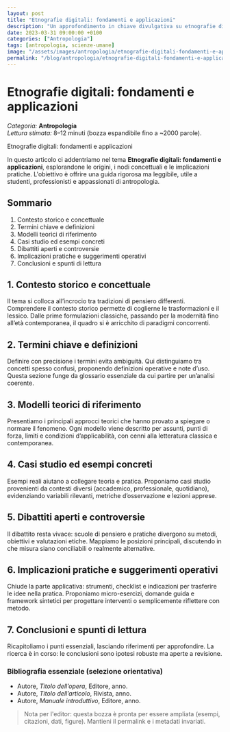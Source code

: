 ```yaml
---
layout: post
title: "Etnografie digitali: fondamenti e applicazioni"
description: "Un approfondimento in chiave divulgativa su etnografie digitali: fondamenti e applicazioni, nella categoria Antropologia."
date: 2023-03-31 09:00:00 +0100
categories: ["Antropologia"]
tags: [antropologia, scienze-umane]
image: "/assets/images/antropologia/etnografie-digitali-fondamenti-e-applicazioni.jpg"
permalink: "/blog/antropologia/etnografie-digitali-fondamenti-e-applicazioni/"
---
```


# Etnografie digitali: fondamenti e applicazioni

*Categoria:* **Antropologia**  
*Lettura stimata:* 8–12 minuti (bozza espandibile fino a ~2000 parole).

Etnografie digitali: fondamenti e applicazioni

In questo articolo ci addentriamo nel tema **Etnografie digitali: fondamenti e applicazioni**, esplorandone le origini, i nodi concettuali e le implicazioni pratiche. L'obiettivo è offrire una guida rigorosa ma leggibile, utile a studenti, professionisti e appassionati di antropologia.

## Sommario
1. Contesto storico e concettuale
2. Termini chiave e definizioni
3. Modelli teorici di riferimento
4. Casi studio ed esempi concreti
5. Dibattiti aperti e controversie
6. Implicazioni pratiche e suggerimenti operativi
7. Conclusioni e spunti di lettura

## 1. Contesto storico e concettuale
Il tema si colloca all’incrocio tra tradizioni di pensiero differenti. Comprendere il contesto storico permette di coglierne le trasformazioni e il lessico. Dalle prime formulazioni classiche, passando per la modernità fino all’età contemporanea, il quadro si è arricchito di paradigmi concorrenti.

## 2. Termini chiave e definizioni
Definire con precisione i termini evita ambiguità. Qui distinguiamo tra concetti spesso confusi, proponendo definizioni operative e note d’uso. Questa sezione funge da glossario essenziale da cui partire per un’analisi coerente.

## 3. Modelli teorici di riferimento
Presentiamo i principali approcci teorici che hanno provato a spiegare o normare il fenomeno. Ogni modello viene descritto per assunti, punti di forza, limiti e condizioni d’applicabilità, con cenni alla letteratura classica e contemporanea.

## 4. Casi studio ed esempi concreti
Esempi reali aiutano a collegare teoria e pratica. Proponiamo casi studio provenienti da contesti diversi (accademico, professionale, quotidiano), evidenziando variabili rilevanti, metriche d’osservazione e lezioni apprese.

## 5. Dibattiti aperti e controversie
Il dibattito resta vivace: scuole di pensiero e pratiche divergono su metodi, obiettivi e valutazioni etiche. Mappiamo le posizioni principali, discutendo in che misura siano conciliabili o realmente alternative.

## 6. Implicazioni pratiche e suggerimenti operativi
Chiude la parte applicativa: strumenti, checklist e indicazioni per trasferire le idee nella pratica. Proponiamo micro-esercizi, domande guida e framework sintetici per progettare interventi o semplicemente riflettere con metodo.

## 7. Conclusioni e spunti di lettura
Ricapitoliamo i punti essenziali, lasciando riferimenti per approfondire. La ricerca è in corso: le conclusioni sono ipotesi robuste ma aperte a revisione.

### Bibliografia essenziale (selezione orientativa)
- Autore, *Titolo dell’opera*, Editore, anno.
- Autore, *Titolo dell’articolo*, Rivista, anno.
- Autore, *Manuale introduttivo*, Editore, anno.


> Nota per l'editor: questa bozza è pronta per essere ampliata (esempi, citazioni, dati, figure). Mantieni il permalink e i metadati invariati.

